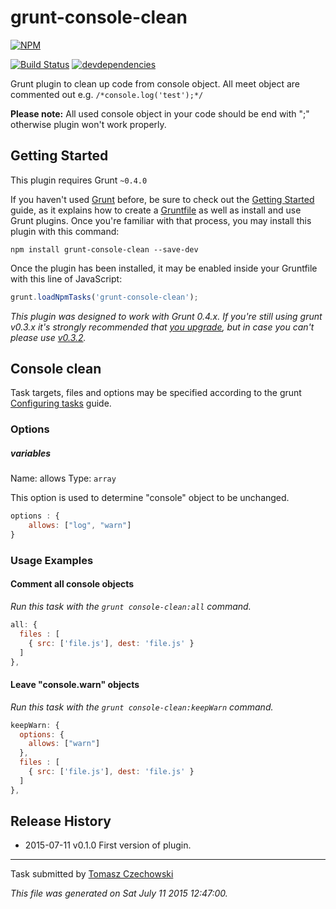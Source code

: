 # grunt-console-clean

[![NPM][grunt-console-clean-icon]][grunt-console-clean-url]

[![Build Status][grunt-clean-console-ci-image]][grunt-clean-console-ci-url]
[![devdependencies][grunt-console-clean-devdependencies-image]][grunt-console-clean-devdependencies-url]

Grunt plugin to clean up code from console object. All meet object are commented out e.g. `/*console.log('test');*/`

**Please note:** All used console object in your code should be end with ";" otherwise plugin won't work properly.

## Getting Started
This plugin requires Grunt `~0.4.0`

If you haven't used [Grunt](http://gruntjs.com/) before, be sure to check out the [Getting Started](http://gruntjs.com/getting-started) guide, as it explains how to create a [Gruntfile](http://gruntjs.com/sample-gruntfile) as well as install and use Grunt plugins. Once you're familiar with that process, you may install this plugin with this command:

```shell
npm install grunt-console-clean --save-dev
```

Once the plugin has been installed, it may be enabled inside your Gruntfile with this line of JavaScript:

```js
grunt.loadNpmTasks('grunt-console-clean');
```

*This plugin was designed to work with Grunt 0.4.x. If you're still using grunt v0.3.x it's strongly recommended that [you upgrade](http://gruntjs.com/upgrading-from-0.3-to-0.4), but in case you can't please use [v0.3.2](https://github.com/outaTiME/grunt-replace/tree/grunt-0.3-stable).*

## Console clean

Task targets, files and options may be specified according to the grunt [Configuring tasks](http://gruntjs.com/configuring-tasks) guide.

### Options

##### variables
Name: allows
Type: `array`

This option is used to determine "console" object to be unchanged.

```javascript
options : {
    allows: ["log", "warn"]
}
```

### Usage Examples

#### Comment all console objects

_Run this task with the `grunt console-clean:all` command._

```js
all: {
  files : [
    { src: ['file.js'], dest: 'file.js' }
  ]
},
```

#### Leave "console.warn" objects

_Run this task with the `grunt console-clean:keepWarn` command._

```js
keepWarn: {
  options: {
    allows: ["warn"]
  },
  files : [
    { src: ['file.js'], dest: 'file.js' }
  ]
},
```

## Release History

 * 2015-07-11   v0.1.0   First version of plugin.

---

Task submitted by [Tomasz Czechowski](http://czechowski.pl/)

*This file was generated on Sat July 11 2015 12:47:00.*

[grunt-console-clean-icon]: https://nodei.co/npm/grunt-console-clean.png?downloads=true
[grunt-console-clean-url]: https://npmjs.org/package/grunt-console-clean
[grunt-clean-console-ci-image]: https://secure.travis-ci.org/tomaszczechowski/grunt-console-clean.png?branch=master
[grunt-clean-console-ci-url]: http://travis-ci.org/tomaszczechowski/grunt-console-clean
[grunt-console-clean-devdependencies-image]: https://david-dm.org/tomaszczechowski/grunt-console-clean/dev-status.png
[grunt-console-clean-devdependencies-url]: https://david-dm.org/tomaszczechowski/grunt-console-clean#info=devDependencies

